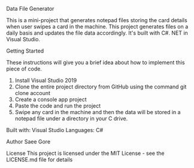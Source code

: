 Data File Generator

This is a mini-project that generates notepad files storing the card details when user swipes a card in the machine.
This project generates files on a daily basis and updates the file data accordingly. It's built with C#. NET in Visual Studio.

Getting Started

These instructions will give you a brief idea about how to implement this piece of code.


1. Install Visual Studio 2019
2. Clone the entire project directory from GitHub using the command git clone  account 
3. Create a console app project
4. Paste the code and run the project
5. Swipe any card in the machine and then the data will be stored in a notepad file under a directory in your C drive.




Built with: Visual Studio 
Languages: C#

Author
Saee Gore

License
This project is licensed under the MIT License - see the LICENSE.md file for details
